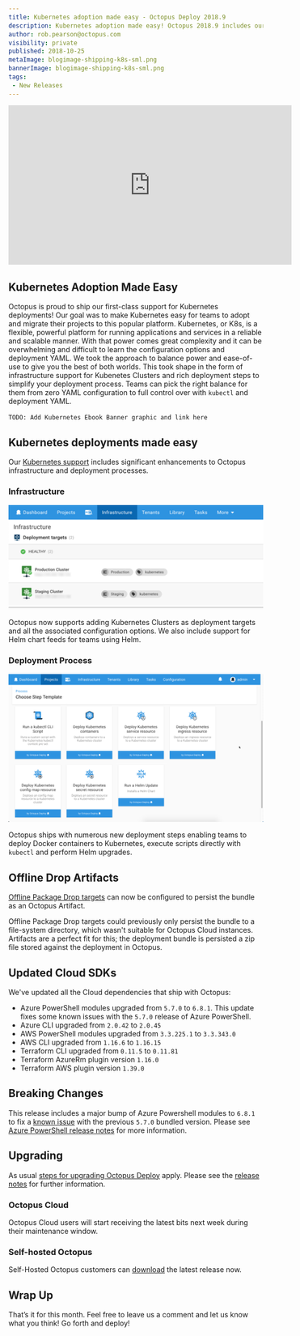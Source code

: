 ```yaml
---
title: Kubernetes adoption made easy - Octopus Deploy 2018.9 
description: Kubernetes adoption made easy! Octopus 2018.9 includes our first-class support for Kubernetes Deployments including infrastructure support for Kubenetes Clusters and rich deployment steps to simplify your deployment process.
author: rob.pearson@octopus.com
visibility: private
published: 2018-10-25
metaImage: blogimage-shipping-k8s-sml.png
bannerImage: blogimage-shipping-k8s-sml.png
tags:
 - New Releases
---
```


<iframe width="560" height="315" src="https://www.youtube.com/embed/FZ8U5OuDyOw" frameborder="0" allowfullscreen></iframe>

## Kubernetes Adoption Made Easy

Octopus is proud to ship our first-class support for Kubernetes deployments! Our goal was to make Kubernetes easy for teams to adopt and migrate their projects to this popular platform. Kubernetes, or K8s, is a flexible, powerful platform for running applications and services in a reliable and scalable manner. With that power comes great complexity and it can be overwhelming and difficult to learn the configuration options and deployment YAML. We took the approach to balance power and ease-of-use to give you the best of both worlds. This took shape in the form of infrastructure support for Kubenetes Clusters and rich deployment steps to simplify your deployment process. Teams can pick the right balance for them from zero YAML configuration to full control over with `kubectl` and deployment YAML.

`TODO: Add Kubernetes Ebook Banner graphic and link here`

## Kubernetes deployments made easy

Our [Kubernetes support](https://octopus.com/docs/deployment-examples/kubernetes-deployments) includes significant enhancements to Octopus infrastructure and deployment processes. 

### Infrastructure

![Kubernetes deployment targets](k8s-clusters.png "width=500")

Octopus now supports adding Kubernetes Clusters as deployment targets and all the associated configuration options. We also include support for Helm chart feeds for teams using Helm.

### Deployment Process

![Kubernetes deployment steps](k8s-steps.png "width=500")

Octopus ships with numerous new deployment steps enabling teams to deploy Docker containers to Kubernetes, execute scripts directly with `kubectl` and perform Helm upgrades.

## Offline Drop Artifacts

[Offline Package Drop targets](https://octopus.com/docs/infrastructure/offline-package-drop) can now be configured to persist the bundle as an Octopus Artifact.

Offline Package Drop targets could previously only persist the bundle to a file-system directory, which wasn't suitable for Octopus Cloud instances. Artifacts are a perfect fit for this; the deployment bundle is persisted a zip file stored against the deployment in Octopus.

## Updated Cloud SDKs

We've updated all the Cloud dependencies that ship with Octopus:

* Azure PowerShell modules upgraded from `5.7.0` to `6.8.1`. This update fixes some known issues with the `5.7.0` release of Azure PowerShell.
* Azure CLI upgraded from `2.0.42` to `2.0.45`
* AWS PowerShell modules upgraded from `3.3.225.1` to `3.3.343.0`
* AWS CLI upgraded from `1.16.6` to `1.16.15`
* Terraform CLI upgraded from `0.11.5` to `0.11.81`
* Terraform AzureRm plugin version `1.16.0`
* Terraform AWS plugin version `1.39.0`

## Breaking Changes

This release includes a major bump of Azure Powershell  modules to `6.8.1` to fix a [known issue](https://github.com/OctopusDeploy/Issues/issues/4574) with the previous `5.7.0` bundled version. Please see [Azure PowerShell release notes](https://docs.microsoft.com/en-us/powershell/azure/release-notes-azureps?view=azurermps-6.11.0) for more information.

## Upgrading

As usual [steps for upgrading Octopus Deploy](https://octopus.com/docs/administration/upgrading) apply. Please see the [release notes](https://octopus.com/downloads/compare?to=2018.9.0) for further information.

### Octopus Cloud

Octopus Cloud users will start receiving the latest bits next week during their maintenance window.

### Self-hosted Octopus

Self-Hosted Octopus customers can [download](https://octopus.com/downloads/2018.9.0) the latest release now.

## Wrap Up

That’s it for this month. Feel free to leave us a comment and let us know what you think! Go forth and deploy!